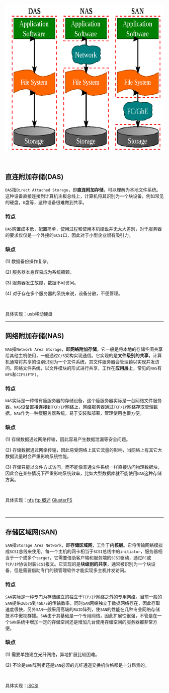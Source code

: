 

![类型](assets/net-img-类型-20240515111519-6nrz2w9.png)

‍

## 直连附加存储(DAS)

​`DAS`​指`Direct Attached Storage`​，即**直连附加存储**，可以理解为本地文件系统。这种设备直接连接到计算机主板总线上，计算机将其识别为一个块设备，例如常见的硬盘，`U`​盘等，这种设备很难做到共享。

### **特点**

​`DAS`​购置成本低，配置简单，使用过程和使用本机硬盘并无太大差别，对于服务器的要求仅仅是一个外接的`SCSI`​口，因此对于小型企业很有吸引力。

### **缺点**

(1) 数据备份操作复杂。

(2) 服务器本身容易成为系统瓶颈。

(3) 服务器发生故障，数据不可访问。

(4) 对于存在多个服务器的系统来说，设备分散，不便管理。

‍

具体实现：usb移动硬盘

---

## 网络附加存储(NAS)

​`NAS`​指`Network Area Storage`​，即**网络附加存储**。它一般是将本地的存储空间共享给其他主机使用，一般通过`C/S`​架构实现通信。它实现的是**文件级别的共享**，计算机通常将共享的设别识别为一个文件系统，其文件服务器会管理锁以实现并发访问。网络文件系统，以文件模块的形式进行共享，工作在**应用层**上，常见的`NAS`​有`NFS`​和`CIFS(FTP)`​。

### **特点**

​`NAS`​实际是一种带有瘦服务器的存储设备，这个瘦服务器实际是一台网络文件服务器。`NAS`​设备直接连接到`TCP/IP`​网络上，网络服务器通过`TCP/IP`​网络存取管理数据。`NAS`​作为一种瘦服务器系统，易于安装和部署，管理使用也很方便。

### **缺点**

(1) 存储数据通过网络传输，因此容易产生数据泄漏等安全问题。

(2) 存储数据通过网络传输，因此易受网络上其它流量的影响，当网络上有其它大数据流量时会严重影响系统性能。

(3) 存储只能以文件方式访问，而不能像普通文件系统一样直接访问物理数据块，因此会在某些情况下严重影响系统效率，比如大型数据库就不能使用`NAS`​这种存储方案。

‍

具体实现：[nfs](nfs.md)  [ftp 概述](ftp/ftp%20概述.md)  [GlusterFS](GlusterFS.md)

‍

---

## 存储区域网(SAN)

​`SAN`​指`Storage Area Network`​，即**存储区域网**，工作于**内核层**。它将传输网络模拟成`SCSI`​总线来使用，每一个主机的网卡相当于`SCSI`​总线中的`initiator`​，服务器相当于一个或多个`target`​，它需要借助客户端和服务端的`SCSI`​驱动，通过`FC`​或`TCP/IP`​协议封装`SCSI`​报文。它实现的是**块级别的共享**，通常被识别为一个块设备，但是需要借助专门的锁管理软件才能实现多主机并发访问。

### **特点**

​`SAN`​实际是一种专门为存储建立的独立于`TCP/IP`​网络之外的专用网络。目前一般的`SAN`​提供`2Gb/S`​到`4Gb/S`​的传输数率，同时`SAN`​网络独立于数据网络存在，因此存取速度很快，另外`SAN`​一般采用高端的`RAID`​阵列，使`SAN`​的性能在几种专业网络存储技术中傲视群雄。`SAN`​由于其基础是一个专用网络，因此扩展性很强，不管是在一个`SAN`​系统中增加一定的存储空间还是增加几台使用存储空间的服务器都非常方便。

### **缺点**

(1) 需要单独建立光纤网络，异地扩展比较困难。

(2) 不论是`SAN`​阵列柜还是`SAN`​必须的光纤通道交换机价格都是十分昂贵的。

‍

具体实现：[iSCSI](iSCSI.md)
